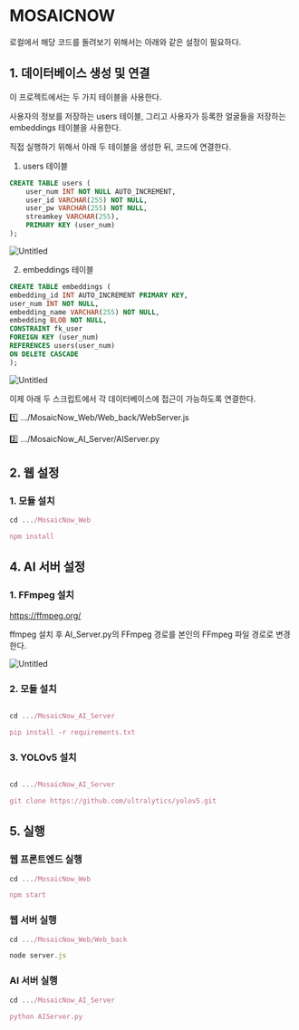 # MOSAICNOW
로컬에서 해당 코드를 돌려보기 위해서는 아래와 같은 설정이 필요하다.

## 1. 데이터베이스 생성 및 연결

이 프로젝트에서는 두 가지 테이블을 사용한다.

사용자의 정보를 저장하는 users 테이블, 그리고 사용자가 등록한 얼굴들을 저장하는 embeddings 테이블을 사용한다.

직접 실행하기 위해서 아래 두 테이블을 생성한 뒤, 코드에 연결한다.

1. users 테이블

```sql
CREATE TABLE users (
    user_num INT NOT NULL AUTO_INCREMENT,
    user_id VARCHAR(255) NOT NULL,
    user_pw VARCHAR(255) NOT NULL,
    streamkey VARCHAR(255),
    PRIMARY KEY (user_num)
);
```

![Untitled](https://prod-files-secure.s3.us-west-2.amazonaws.com/d3426e5b-be54-406f-a6e5-295dcdcbd85f/61682f18-76d6-41c4-abab-f409fa84b576/Untitled.png)

2. embeddings 테이블

```sql
CREATE TABLE embeddings (
embedding_id INT AUTO_INCREMENT PRIMARY KEY,
user_num INT NOT NULL,
embedding_name VARCHAR(255) NOT NULL,
embedding BLOB NOT NULL,
CONSTRAINT fk_user
FOREIGN KEY (user_num)
REFERENCES users(user_num)
ON DELETE CASCADE
); 
```

![Untitled](https://prod-files-secure.s3.us-west-2.amazonaws.com/d3426e5b-be54-406f-a6e5-295dcdcbd85f/2d209448-580c-44c3-9878-64b426ddbffc/Untitled.png)

이제 아래 두 스크립트에서 각 데이터베이스에 접근이 가능하도록 연결한다.

1️⃣ .../MosaicNow_Web/Web_back/WebServer.js

2️⃣ .../MosaicNow_AI_Server/AIServer.py

## 2. 웹 설정

### 1. 모듈 설치

```jsx
cd .../MosaicNow_Web

npm install
```

## 4. AI 서버 설정

### 1. FFmpeg 설치

https://ffmpeg.org/

ffmpeg 설치 후 AI_Server.py의 FFmpeg 경로를 본인의 FFmpeg 파일 경로로 변경한다.

![Untitled](https://prod-files-secure.s3.us-west-2.amazonaws.com/d3426e5b-be54-406f-a6e5-295dcdcbd85f/74df14f7-6f4b-45d4-86fa-0e5de6815f14/Untitled.png)

### 2. 모듈 설치

```jsx

cd .../MosaicNow_AI_Server

pip install -r requirements.txt
```

### 3. YOLOv5 설치

```jsx

cd .../MosaicNow_AI_Server

git clone https://github.com/ultralytics/yolov5.git
```

## 5. 실행

### 웹 프론트엔드 실행

```jsx
cd .../MosaicNow_Web

npm start
```

### 웹 서버 실행

```jsx
cd .../MosaicNow_Web/Web_back

node server.js
```

### AI 서버 실행

```jsx
cd .../MosaicNow_AI_Server

python AIServer.py
```

